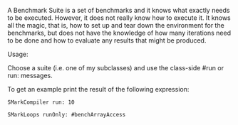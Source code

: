 A Benchmark Suite is a set of benchmarks and it knows what exactly needs to be executed.
However, it does not really know how to execute it.
It knows all the magic, that is, how to set up and tear down the environment for the benchmarks, but does not have the knowledge of how many iterations need to be done and how to evaluate any results that might be produced.

Usage:

Choose a suite (i.e. one of my subclasses) and use the class-side #run or run: messages.

To get an example print the result of the following expression:
	
	SMarkCompiler run: 10
	
	SMarkLoops runOnly: #benchArrayAccess
